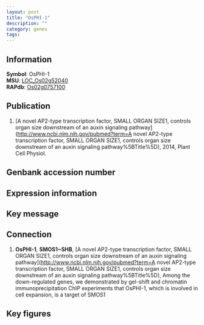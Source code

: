 ```yaml
---
layout: post
title: "OsPHI-1"
description: ""
category: genes
tags: 
---
```


## Information
__Symbol__: OsPHI-1  
__MSU__: [LOC_Os02g52040](http://rice.plantbiology.msu.edu/cgi-bin/ORF_infopage.cgi?orf=LOC_Os02g52040)  
__RAPdb__: [Os02g0757100](http://rapdb.dna.affrc.go.jp/viewer/gbrowse_details/irgsp1?name=Os02g0757100)  

## Publication
1. [A novel AP2-type transcription factor, SMALL ORGAN SIZE1, controls organ size downstream of an auxin signaling pathway](http://www.ncbi.nlm.nih.gov/pubmed?term=A novel AP2-type transcription factor, SMALL ORGAN SIZE1, controls organ size downstream of an auxin signaling pathway%5BTitle%5D), 2014, Plant Cell Physiol.

## Genbank accession number

## Expression information

## Key message

## Connection
1. __OsPHI-1__, __SMOS1~SHB__, [A novel AP2-type transcription factor, SMALL ORGAN SIZE1, controls organ size downstream of an auxin signaling pathway](http://www.ncbi.nlm.nih.gov/pubmed?term=A novel AP2-type transcription factor, SMALL ORGAN SIZE1, controls organ size downstream of an auxin signaling pathway%5BTitle%5D),  Among the down-regulated genes, we demonstrated by gel-shift and chromatin immunoprecipitation ChIP experiments that OsPHI-1, which is involved in cell expansion, is a target of SMOS1

## Key figures


